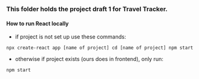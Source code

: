 ### This folder holds the project draft 1 for Travel Tracker. 



#### How to run React locally

* if project is not set up use these commands:

` npx create-react app [name of project]
cd [name of project]
npm start `


* otherwise if project exists (ours does in frontend), only run:

` npm start `
